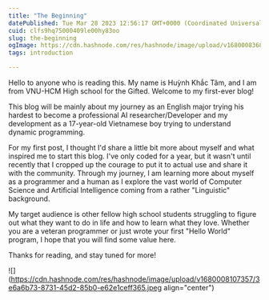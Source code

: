 ```yaml
---
title: "The Beginning"
datePublished: Tue Mar 28 2023 12:56:17 GMT+0000 (Coordinated Universal Time)
cuid: clfs9hq75000409le00hy83oo
slug: the-beginning
ogImage: https://cdn.hashnode.com/res/hashnode/image/upload/v1680008368886/c630d174-41f6-4868-9776-ce1185c1e45c.jpeg
tags: introduction

---
```


Hello to anyone who is reading this. My name is Huỳnh Khắc Tâm, and I am from VNU-HCM High school for the Gifted. Welcome to my first-ever blog!

This blog will be mainly about my journey as an English major trying his hardest to become a professional AI researcher/Developer and my development as a 17-year-old Vietnamese boy trying to understand dynamic programming.

For my first post, I thought I'd share a little bit more about myself and what inspired me to start this blog. I've only coded for a year, but it wasn't until recently that I cropped up the courage to put it to actual use and share it with the community. Through my journey, I am learning more about myself as a programmer and a human as I explore the vast world of Computer Science and Artificial Intelligence coming from a rather "Linguistic" background.

My target audience is other fellow high school students struggling to figure out what they want to do in life and how to learn what they love. Whether you are a veteran programmer or just wrote your first "Hello World" program, I hope that you will find some value here.

Thanks for reading, and stay tuned for more!

![](https://cdn.hashnode.com/res/hashnode/image/upload/v1680008107357/3e6a6b73-8731-45d2-85b0-e62e1ceff365.jpeg align="center")